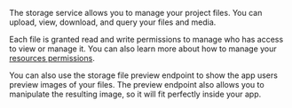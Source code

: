 The storage service allows you to manage your project files. You can upload, view, download, and query your files and media.

Each file is granted read and write permissions to manage who has access to view or manage it. You can also learn more about how to manage your [resources permissions](/docs/permissions).

 You can also use the storage file preview endpoint to show the app users preview images of your files. The preview endpoint also allows you to manipulate the resulting image, so it will fit perfectly inside your app.